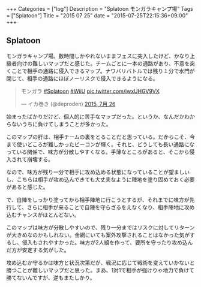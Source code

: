 +++
Categories = ["log"]
Description = "Splatoon モンガラキャンプ場"
Tags = ["Splatoon"]
Title = "2015 07 25"
date = "2015-07-25T22:15:36+09:00"
+++

## Splatoon
モンガラキャンプ場。数時間しかやれないままフェスに突入したけど、かなり上級者向けの難しいマップだと感じた。チームごとに一本の通路があり、不意を突くことで相手の通路に侵入できるマップ。ナワバリバトルでは残り１分で水門が閉じて、相手の通路にほぼノーリスクで侵入できるようになる。

<blockquote class="twitter-tweet" lang="ja"><p lang="ja" dir="ltr">モンガラ <a href="https://twitter.com/hashtag/Splatoon?src=hash">#Splatoon</a> <a href="https://twitter.com/hashtag/WiiU?src=hash">#WiiU</a> <a href="http://t.co/iwxUHGV9VX">pic.twitter.com/iwxUHGV9VX</a></p>&mdash; イカ巻き (@deproden) <a href="https://twitter.com/deproden/status/625123520817659904">2015, 7月 26</a></blockquote>
<script async src="//platform.twitter.com/widgets.js" charset="utf-8"></script>

始まったばかりだけど、個人的に苦手なマップだった。というか、なんだかわからないうちに負けてしまうことが多かった。

このマップの肝は、相手チームの裏をとることだと思っている。だからこそ、今まで使いどころが難しかったビーコンが輝く。それと、どうしても長い通路になっている関係で、味方が分散しやすくなる。手薄なところがあると、そこから侵入されて崩壊する。

なので、味方が残り一分で相手に攻め込める状態になっていることが望ましいし、こちらは相手が攻め込んできても大丈夫なように陣地を塗り固めておく必要があると感じた。

で、自陣をしっかり塗ってから相手陣地に行こうとするが、それまでに味方が先行して、さらに相手が来ることで自陣を守らざるをえなくなり、相手陣地に攻め込むチャンスがほとんどない。

このマップは味方が分散しやすいので、残り一分まではリスクに対してリターンが大きめなのかもしれない。金網にいても案外攻撃されることはなかった気がするし、侵入もされやすかった。味方が2人組を作って、要所を守ったり攻め込んだ方が安定する気がした。

攻め込むか守るかは味方と状況次第だが、戦況に応じて戦術を変えていかないと勝つことが難しいマップだと思った。まあ、1対1で相手が強けりゃ地力で負けて勝てないんですが、逆もまたしかり。